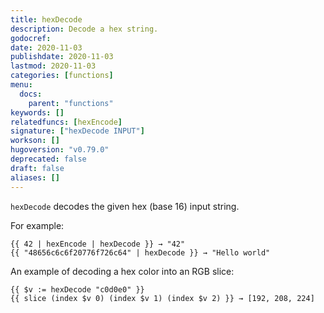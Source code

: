 ```yaml
---
title: hexDecode
description: Decode a hex string.
godocref:
date: 2020-11-03
publishdate: 2020-11-03
lastmod: 2020-11-03
categories: [functions]
menu:
  docs:
    parent: "functions"
keywords: []
relatedfuncs: [hexEncode]
signature: ["hexDecode INPUT"]
workson: []
hugoversion: "v0.79.0"
deprecated: false
draft: false
aliases: []
---
```


`hexDecode` decodes the given hex (base 16) input string.

For example:

```
{{ 42 | hexEncode | hexDecode }} → "42"
{{ "48656c6c6f20776f726c64" | hexDecode }} → "Hello world"
```

An example of decoding a hex color into an RGB slice:
```
{{ $v := hexDecode "c0d0e0" }}
{{ slice (index $v 0) (index $v 1) (index $v 2) }} → [192, 208, 224]
```
